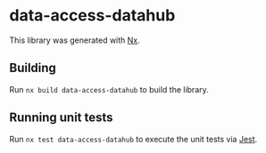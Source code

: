 # data-access-datahub

This library was generated with [Nx](https://nx.dev).

## Building

Run `nx build data-access-datahub` to build the library.

## Running unit tests

Run `nx test data-access-datahub` to execute the unit tests via [Jest](https://jestjs.io).
